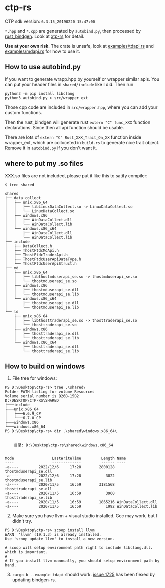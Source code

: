 # ctp-rs
CTP sdk version: `6.3.15_20190220 15:47:00`

`*.hpp` and `*.cpp` are generated by `autobind.py`, then processed by [rust_bindgen](https://rust-lang.github.io/rust-bindgen/requirements.html). Look at [xtp-rs](https://github.com/dovahcrow/xtp-rs) for detail.

__Use at your own risk__. The crate is unsafe, look at [examples/tdapi.rs](./examples/tdapi.rs) and [examples/mdapi.rs](./examples/mdapi.rs) for how to use it.

## How to use autobind.py
If you want to generate wrapp.hpp by yourself or wrapper similar apis. You can put your header files in `shared/include` like I did. Then run

```
python3 -m pip install libclang
python3 autobind.py > src/wrapper_ext
```

Those cpp code are included in `src/wrapper.hpp`, where you can add your custom functions.

Then the rust_bindgen will generate rust `extern "C" func_XXX` function declarations. Since then all api function should be usable.

There are lots of `extern "C" Rust_XXX_Trait_On_XX` function inside wrapper_ext, which are colloceted in `build.rs` to generate nice trait object. Remove it in `autobind.py` if you don't want it.

## where to put my .so files
XXX.so files are not included, please put it like this to satify compiler:

```
$ tree shared

shared
├── data_collect
│   ├── unix.x86_64
│   │   ├── libLinuxDataCollect.so -> LinuxDataCollect.so
│   │   └── LinuxDataCollect.so
│   ├── windows.x86
│   │   ├── WinDataCollect.dll
│   │   └── WinDataCollect.lib
│   └── windows.x86_x64
│       ├── WinDataCollect.dll
│       └── WinDataCollect.lib
├── include
│   ├── DataCollect.h
│   ├── ThostFtdcMdApi.h
│   ├── ThostFtdcTraderApi.h
│   ├── ThostFtdcUserApiDataType.h
│   └── ThostFtdcUserApiStruct.h
├── md
│   ├── unix.x86_64
│   │   ├── libthostmduserapi_se.so -> thostmduserapi_se.so
│   │   └── thostmduserapi_se.so
│   ├── windows.x86
│   │   ├── thostmduserapi_se.dll
│   │   └── thostmduserapi_se.lib
│   └── windows.x86_x64
│       ├── thostmduserapi_se.dll
│       └── thostmduserapi_se.lib
└── td
    ├── unix.x86_64
    │   ├── libthosttraderapi_se.so -> thosttraderapi_se.so
    │   └── thosttraderapi_se.so
    ├── windows.x86
    │   ├── thosttraderapi_se.dll
    │   └── thosttraderapi_se.lib
    └── windows.x86_x64
        ├── thosttraderapi_se.dll
        └── thosttraderapi_se.lib
```

## How to build on windows
1. File tree for windows:

```
PS D:\Desktop\ctp-rs> tree .\shared\
Folder PATH listing for volume Resources
Volume serial number is B26B-15B2
D:\DESKTOP\CTP-RS\SHARED
├───include
├───unix.x86_64
│   ├───6.6.9_CP
│   └───6.7.0_CP
├───windows.x86
└───windows.x86_64
PS D:\Desktop\ctp-rs> dir .\shared\windows.x86_64\


    目录: D:\Desktop\ctp-rs\shared\windows.x86_64


Mode                 LastWriteTime         Length Name
----                 -------------         ------ ----
-a----         2022/12/6     17:28        2800128 thostmduserapi_se.dll
-a----         2022/12/6     17:28           3822 thostmduserapi_se.lib
-a----         2020/11/5     16:59        3181568 thosttraderapi_se.dll
-a----         2020/11/5     16:59           3960 thosttraderapi_se.lib
-a----         2020/11/5     16:59        1865216 WinDataCollect.dll
-a----         2020/11/5     16:59           1992 WinDataCollect.lib
```

2. Make sure you have llvm + visual studio installed. Gcc may work, but I didn't try.

```
PS D:\Desktop\ctp-rs> scoop install llvm
WARN  'llvm' (19.1.3) is already installed.
Use 'scoop update llvm' to install a new version.

# scoop will setup environment path right to include libclang.dll. which is important.
#
# If you install llvm mannually, you should setup environment path by hand.
```

3. `cargo b --example tdapi` should work. [issue 1725](https://github.com/rust-lang/rust-bindgen/issues/1725) has been fiexed by updating bindgen-rs.
